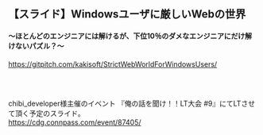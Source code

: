 ## 【スライド】Windowsユーザに厳しいWebの世界    
#### ～ほとんどのエンジニアには解けるが、下位10％のダメなエンジニアにだけ解けないパズル？～    
https://gitpitch.com/kakisoft/StrictWebWorldForWindowsUsers/    
　    　    
　    
　    
chibi_developer様主催のイベント
『俺の話を聞け！！LT大会 #9』にてLTさせて頂く予定のスライド。    
https://cdg.connpass.com/event/87405/
